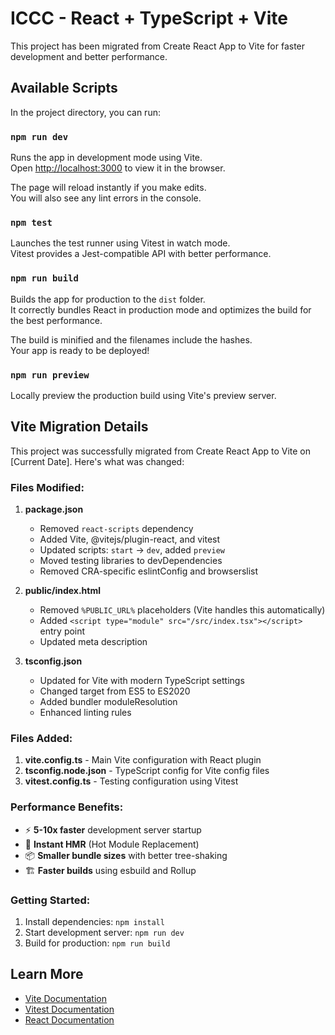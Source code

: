 # ICCC - React + TypeScript + Vite

This project has been migrated from Create React App to Vite for faster development and better performance.

## Available Scripts

In the project directory, you can run:

### `npm run dev`

Runs the app in development mode using Vite.\
Open [http://localhost:3000](http://localhost:3000) to view it in the browser.

The page will reload instantly if you make edits.\
You will also see any lint errors in the console.

### `npm test`

Launches the test runner using Vitest in watch mode.\
Vitest provides a Jest-compatible API with better performance.

### `npm run build`

Builds the app for production to the `dist` folder.\
It correctly bundles React in production mode and optimizes the build for the best performance.

The build is minified and the filenames include the hashes.\
Your app is ready to be deployed!

### `npm run preview`

Locally preview the production build using Vite's preview server.

## Vite Migration Details

This project was successfully migrated from Create React App to Vite on [Current Date]. Here's what was changed:

### Files Modified:
1. **package.json**
   - Removed `react-scripts` dependency
   - Added Vite, @vitejs/plugin-react, and vitest
   - Updated scripts: `start` → `dev`, added `preview`
   - Moved testing libraries to devDependencies
   - Removed CRA-specific eslintConfig and browserslist

2. **public/index.html**
   - Removed `%PUBLIC_URL%` placeholders (Vite handles this automatically)
   - Added `<script type="module" src="/src/index.tsx"></script>` entry point
   - Updated meta description

3. **tsconfig.json**
   - Updated for Vite with modern TypeScript settings
   - Changed target from ES5 to ES2020
   - Added bundler moduleResolution
   - Enhanced linting rules

### Files Added:
1. **vite.config.ts** - Main Vite configuration with React plugin
2. **tsconfig.node.json** - TypeScript config for Vite config files
3. **vitest.config.ts** - Testing configuration using Vitest

### Performance Benefits:
- ⚡ **5-10x faster** development server startup
- 🔄 **Instant HMR** (Hot Module Replacement)
- 📦 **Smaller bundle sizes** with better tree-shaking
- 🏗️ **Faster builds** using esbuild and Rollup

### Getting Started:
1. Install dependencies: `npm install`
2. Start development server: `npm run dev`
3. Build for production: `npm run build`

## Learn More

- [Vite Documentation](https://vitejs.dev/)
- [Vitest Documentation](https://vitest.dev/)
- [React Documentation](https://reactjs.org/)

